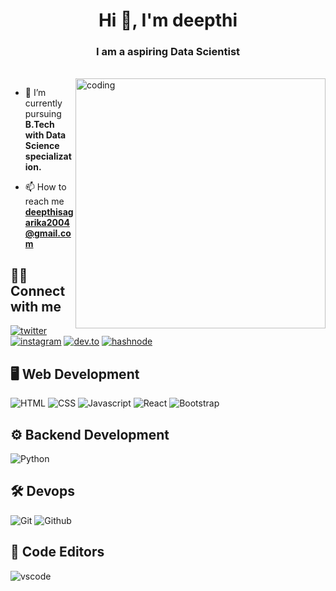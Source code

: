 <h1 align="center">Hi 👋, I'm deepthi</h1>
<h3 align="center">I am a aspiring Data Scientist</h3>
<br>
<img align="right" alt="coding" width="400" src="https://media.giphy.com/media/v1.Y2lkPTc5MGI3NjExN2Rtd2xtYXc3eGlzbzJnOTd1anFhZzJoaTBkdnEyN2MwY3JlNzJ6ZSZlcD12MV9pbnRlcm5hbF9naWZfYnlfaWQmY3Q9Zw/L1R1tvI9svkIWwpVYr/giphy.gif
  ">



- 🌱 I’m currently pursuing  **B.Tech with Data Science specialization.**

- 📫 How to reach me **deepthisagarika2004@gmail.com**


## 👨‍💻 Connect with me 

[![twitter](https://img.shields.io/badge/twitter-1DA1F2?style=for-the-badge&logo=twitter&logoColor=white)](https://twitter.com/)
[![instagram](https://img.shields.io/badge/Instagram-E4405F?style=for-the-badge&logo=instagram&logoColor=white)](https://instagram.com/)
[![dev.to](https://img.shields.io/badge/dev.to-0A0A0A?style=for-the-badge&logo=devdotto&logoColor=white)](https://dev.to/)
[![hashnode](https://img.shields.io/badge/Hashnode-2962FF?style=for-the-badge&logo=hashnode&logoColor=white)](https://hashnode.com/@)

## 🖥 Web Development

![HTML](https://img.shields.io/badge/HTML5-E34F26?style=for-the-badge&logo=html5&logoColor=white)
![CSS](https://img.shields.io/badge/CSS3-1572B6?style=for-the-badge&logo=css3&logoColor=white)
![Javascript](https://img.shields.io/badge/JavaScript-323330?style=for-the-badge&logo=javascript&logoColor=F7DF1E)
![React](https://img.shields.io/badge/React-20232A?style=for-the-badge&logo=react&logoColor=61DAFB)
![Bootstrap](https://img.shields.io/badge/Bootstrap-563D7C?style=for-the-badge&logo=bootstrap&logoColor=white)

## ⚙ Backend Development 


![Python](https://img.shields.io/badge/Python-FFD43B?style=for-the-badge&logo=python&logoColor=blue)

## 🛠 Devops

![Git](https://img.shields.io/badge/GIT-E44C30?style=for-the-badge&logo=git&logoColor=white)
![Github](https://img.shields.io/badge/GitHub-100000?style=for-the-badge&logo=github&logoColor=white)


## 📄 Code Editors
![vscode](https://img.shields.io/badge/Visual_Studio_Code-0078D4?style=for-the-badge&logo=visual%20studio%20code&logoColor=white)

